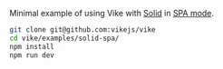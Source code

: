Minimal example of using Vike with [Solid](https://www.solidjs.com/) in [SPA mode](https://vike.dev/render-modes#spa).

```bash
git clone git@github.com:vikejs/vike
cd vike/examples/solid-spa/
npm install
npm run dev
```
